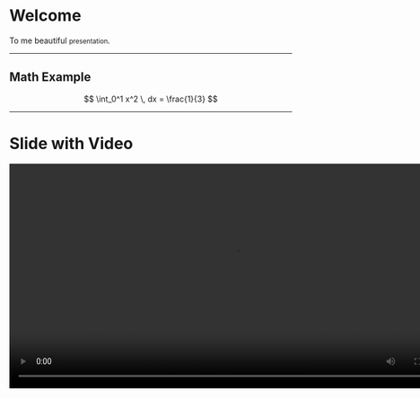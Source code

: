 # Welcome

To me beautiful <small>presentation</small>.

---

## Math Example

$$
\int_0^1 x^2 \, dx = \frac{1}{3}
$$

---

# Slide with Video 

<video controls width="800">
  <source src="circle.mp4" type="video/mp4">
  Your browser doesn't support the video tag.
</video>
